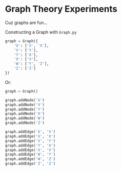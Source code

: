 # Graph Theory Experiments

Cuz graphs are fun...

Constructing a Graph with `Graph.py`

```python
graph = Graph({
    'U': ['V', 'X'],
    'V': ['Y'],
    'Y': ['X'],
    'X': ['V'],
    'W': ['Y', 'Z'],
    'Z': ['Z']
})
```

Or:

```python
graph = Graph()

graph.addNode('U')
graph.addNode('V')
graph.addNode('Y')
graph.addNode('X')
graph.addNode('W')
graph.addNode('Z')

graph.addEdge('U', 'V')
graph.addEdge('U', 'X')
graph.addEdge('V', 'Y')
graph.addEdge('Y', 'X')
graph.addEdge('X', 'V')
graph.addEdge('W', 'Y')
graph.addEdge('W', 'Z')
graph.addEdge('Z', 'Z')
```

